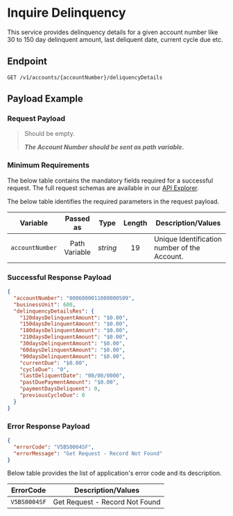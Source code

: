 # Inquire Delinquency

 This service provides delinquency details for a given account number like 30 to 150 day delinquent amount, last deliquent date, current cycle due etc.

## Endpoint

`GET /v1/accounts/{accountNumber}/deliquencyDetails`

## Payload Example

### Request Payload

>Should be empty. 
>
>***The Account Number should be sent as path variable.***


### Minimum Requirements

The below table contains the mandatory fields required for a successful request. The full request schemas are available in our [API Explorer](../api/?type=get&path=/v1/accounts/{accountNumber}/deliquencyDetails).

The below table identifies the required parameters in the request payload.

| Variable | Passed as | Type | Length | Description/Values |
| -------- | :-------: | :--: | :------------: | ------------------ |
| `accountNumber` | Path Variable | *string* | 19 | Unique Identification number of the Account. | 

### Successful Response Payload

```json
{
  "accountNumber": "0006000011000000509",
  "businessUnit": 600,
  "delinquencyDetailsRes": {
    "120daysDelinquentAmount": "$0.00",
    "150daysDelinquentAmount": "$0.00",
    "180daysDelinquentAmount": "$0.00",
    "210daysDelinquentAmount": "$0.00",
    "30daysDelinquentAmount": "$0.00",
    "60daysDelinquentAmount": "$0.00",
    "90daysDelinquentAmount": "$0.00",
    "currentDue": "$0.00",
    "cycleDue": "0",
    "lastDeliquentDate": "00/00/0000",
    "pastDuePaymentAmount": "$0.00",
    "paymentDaysDeliquent": 0,
    "previousCycleDue": 0
  }
}
```

### Error Response Payload

```json
{
  "errorCode": "V5BS0004SF",
  "errorMessage": "Get Request - Record Not Found"  
}
```

Below table provides the list of application's error code and its description.

| ErrorCode |  Description/Values |
| --------  | ------------------ |
| `V5BS0004SF` | Get Request - Record Not Found |